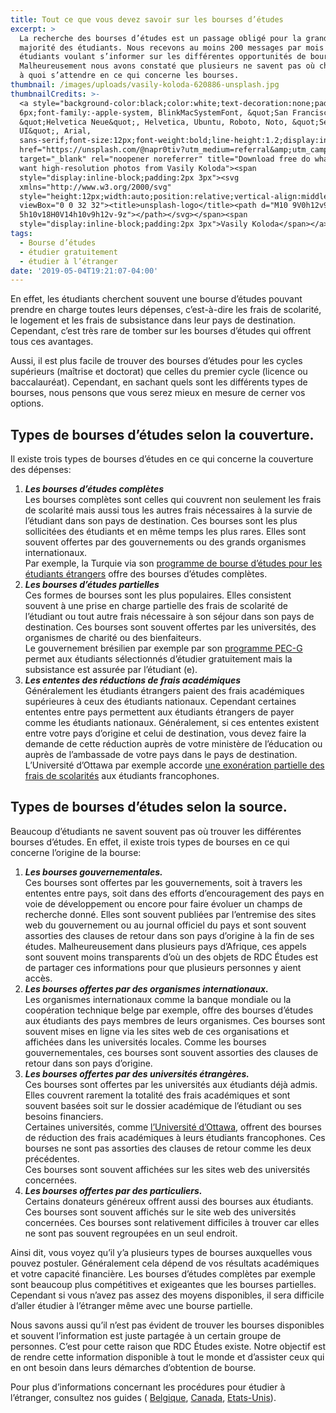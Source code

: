 ```yaml
---
title: Tout ce que vous devez savoir sur les bourses d’études
excerpt: >
  La recherche des bourses d’études est un passage obligé pour la grande
  majorité des étudiants. Nous recevons au moins 200 messages par mois des
  étudiants voulant s’informer sur les différentes opportunités de bourses.
  Malheureusement nous avons constaté que plusieurs ne savent pas où chercher et
  à quoi s’attendre en ce qui concerne les bourses.
thumbnail: /images/uploads/vasily-koloda-620886-unsplash.jpg
thumbnailCredits: >-
  <a style="background-color:black;color:white;text-decoration:none;padding:4px
  6px;font-family:-apple-system, BlinkMacSystemFont, &quot;San Francisco&quot;,
  &quot;Helvetica Neue&quot;, Helvetica, Ubuntu, Roboto, Noto, &quot;Segoe
  UI&quot;, Arial,
  sans-serif;font-size:12px;font-weight:bold;line-height:1.2;display:inline-block;border-radius:3px"
  href="https://unsplash.com/@napr0tiv?utm_medium=referral&amp;utm_campaign=photographer-credit&amp;utm_content=creditBadge"
  target="_blank" rel="noopener noreferrer" title="Download free do whatever you
  want high-resolution photos from Vasily Koloda"><span
  style="display:inline-block;padding:2px 3px"><svg
  xmlns="http://www.w3.org/2000/svg"
  style="height:12px;width:auto;position:relative;vertical-align:middle;top:-2px;fill:white"
  viewBox="0 0 32 32"><title>unsplash-logo</title><path d="M10 9V0h12v9H10zm12
  5h10v18H0V14h10v9h12v-9z"></path></svg></span><span
  style="display:inline-block;padding:2px 3px">Vasily Koloda</span></a>
tags:
  - Bourse d’études
  - étudier gratuitement
  - étudier à l’étranger
date: '2019-05-04T19:21:07-04:00'
---
```

En effet, les étudiants cherchent souvent une bourse d’études pouvant prendre en charge toutes leurs dépenses, c’est-à-dire les frais de scolarité, le logement et les frais de subsistance dans leur pays de destination. Cependant, c’est très rare de tomber sur les bourses d’études qui offrent tous ces avantages.

Aussi, il est plus facile de trouver des bourses d’études pour les cycles supérieurs (maîtrise et doctorat) que celles du premier cycle (licence ou baccalauréat). Cependant, en sachant quels sont les différents types de bourses, nous pensons que vous serez mieux en mesure de cerner vos options.

## **Types de bourses d’études selon la couverture**.

Il existe trois types de bourses d’études en ce qui concerne la couverture des dépenses:

1. **_Les bourses d’études complètes_**\
   Les bourses complètes sont celles qui couvrent non seulement les frais de scolarité mais aussi tous les autres frais nécessaires à la survie de l’étudiant dans son pays de destination. Ces bourses sont les plus sollicitées des étudiants et en même temps les plus rares. Elles sont souvent offertes par des gouvernements ou des grands organismes internationaux.\
   Par exemple, la Turquie via son [programme de bourse d’études pour les étudiants étrangers](https://www.rdcetudes.com/articles/2019-01-20-candidatures-ouvertes-pour-le-programme-de-bourses-d-etudes-2019-en-turquie) offre des bourses d’études complètes.
2. _**Les bourses d’études partielles**_\
   Ces formes de bourses sont les plus populaires. Elles consistent souvent à une prise en charge partielle des frais de scolarité de l’étudiant ou tout autre frais nécessaire à son séjour dans son pays de destination. Ces bourses sont souvent offertes par les universités, des organismes de charité ou des bienfaiteurs.\
   Le gouvernement brésilien par exemple par son [programme PEC-G](https://www.rdcetudes.com/articles/2018-08-01-etudier-gratuitement-au-br%C3%A9sil-c-est-possible) permet aux étudiants sélectionnés d’étudier gratuitement mais la subsistance est assurée par l’étudiant (e). 
3. _**Les ententes des réductions de frais académiques**_\
   Généralement les étudiants étrangers paient des frais académiques supérieures à ceux des étudiants nationaux. Cependant certaines ententes entre pays permettent aux étudiants étrangers de payer comme les étudiants nationaux. Généralement, si ces ententes existent entre votre pays d’origine et celui de destination, vous devez faire la demande de cette réduction auprès de votre ministère de l’éducation ou auprès de l’ambassade de votre pays dans le pays de destination. L’Université d’Ottawa par exemple accorde [une exonération partielle des frais de scolarités](https://www.rdcetudes.com/articles/2018-07-30-%C3%A9tudier-%C3%A0-co%C3%BBts-r%C3%A9duits-%C3%A0-l-universit%C3%A9-d-ottawa) aux étudiants francophones.

## Types de bourses d’études selon la source.

Beaucoup d’étudiants ne savent souvent pas où trouver les différentes bourses d’études. En effet, il existe trois types de bourses en ce qui concerne l’origine de la bourse:

1. **_Les bourses gouvernementales._**\
   Ces bourses sont offertes par les gouvernements, soit à travers les ententes entre pays, soit dans des efforts d’encouragement des pays en voie de développement ou encore pour faire évoluer un champs de recherche donné. Elles sont souvent publiées par l’entremise des sites web du gouvernement ou au journal officiel du pays et sont souvent assorties des clauses de retour dans son pays d’origine à la fin de ses études. Malheureusement dans plusieurs pays d’Afrique, ces appels sont souvent moins transparents d’où un des objets de RDC Études est de partager ces informations pour que plusieurs personnes y aient accès.
2. _**Les bourses offertes par des organismes internationaux.**_\
   Les organismes internationaux comme la banque mondiale ou la coopération technique belge par exemple, offre des bourses d’études aux étudiants des pays membres de leurs organismes. Ces bourses sont souvent mises en ligne via les sites web de ces organisations et affichées dans les universités locales. Comme les bourses gouvernementales, ces bourses sont souvent assorties des clauses de retour dans son pays d’origine.
3. **_Les bourses offertes par des universités étrangères._**\
   Ces bourses sont offertes par les universités aux étudiants déjà admis. Elles couvrent rarement la totalité des frais académiques et sont souvent basées soit sur le dossier académique de l’étudiant ou ses besoins financiers.\
   Certaines universités, comme [l’Université d’Ottawa](https://www.rdcetudes.com/articles/2018-07-30-%C3%A9tudier-%C3%A0-co%C3%BBts-r%C3%A9duits-%C3%A0-l-universit%C3%A9-d-ottawa), offrent des bourses de réduction des frais académiques à leurs étudiants francophones. Ces bourses ne sont pas assorties des clauses de retour comme les deux précédentes.\
   Ces bourses sont souvent affichées sur les sites web des universités concernées.
4. **_Les bourses offertes par des particuliers._**\
   Certains donateurs généreux offrent aussi des bourses aux étudiants. Ces bourses sont souvent affichés sur le site web des universités concernées. Ces bourses sont relativement difficiles à trouver car elles ne sont pas souvent regroupées en un seul endroit.

Ainsi dit, vous voyez qu’il y’a plusieurs types de bourses auxquelles vous pouvez postuler. Généralement cela dépend de vos résultats académiques et votre capacité financière. Les bourses d’études complètes par exemple sont beaucoup plus compétitives et exigeantes que les bourses partielles. Cependant si vous n’avez pas assez des moyens disponibles, il sera difficile d’aller étudier à l’étranger même avec une bourse partielle.

Nous savons aussi qu’il n’est pas évident de trouver les bourses disponibles et souvent l’information est juste partagée à un certain groupe de personnes. C’est pour cette raison que RDC Études existe. Notre objectif est de rendre cette information disponible à tout le monde et d’assister ceux qui en ont besoin dans leurs démarches d’obtention de bourse.

Pour plus d’informations concernant les procédures pour étudier à l’étranger, consultez nos guides ( [Belgique](https://www.rdcetudes.com/guides/belgique), [Canada](https://www.rdcetudes.com/guides/canada), [Etats-Unis](https://www.rdcetudes.com/guides/usa)).
